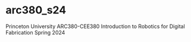 # arc380_s24
Princeton University ARC380-CEE380 Introduction to Robotics for Digital Fabrication Spring 2024
